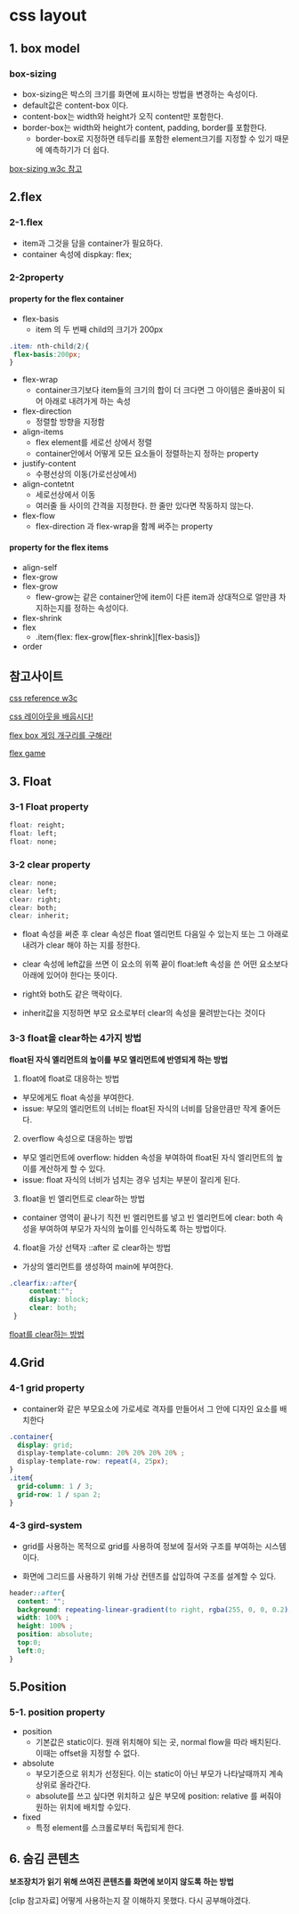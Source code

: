 # css layout
## 1. box model
### box-sizing
+ box-sizing은 박스의 크기를 화면에 표시하는 방법을 변경하는 속성이다.  
+ default값은 content-box 이다.
+ content-box는 width와 height가 오직 content만 포함한다.
+ border-box는 width와 height가 content, padding, border를 포함한다. 
  + border-box로 지정하면 테두리를 포함한 element크기를 지정할 수 있기 때문에 예측하기가 더 쉽다.  

[box-sizing w3c 참고](https://www.w3schools.com/cssref/css3_pr_box-sizing.asp)

## 2.flex
### 2-1.flex
+ item과 그것을 담을 container가 필요하다.
+ container 속성에 dispkay: flex;
### 2-2property
#### property for the flex container
+ flex-basis
  + item 의 두 번째 child의 크기가 200px
 ```css
.item: nth-child(2){
  flex-basis:200px;
}
```
+ flex-wrap
  + container크기보다 item들의 크기의 합이 더 크다면 그 아이템은 줄바꿈이 되어 아래로 내려가게 하는 속성
+ flex-direction 
  + 정렬할 방향을 지정함 
+ align-items 
  + flex element를 세로선 상에서 정렬
  + container안에서 어떻게 모든 요소들이 정렬하는지 정하는 property
+ justify-content 
  + 수평선상의 이동(가로선상에서) 
+ align-contetnt
  + 세로선상에서 이동 
  + 여러줄 들 사이의 간격을 지정한다. 한 줄만 있다면 작동하지 않는다. 
+ flex-flow
  + flex-direction 과 flex-wrap을 함께 써주는 property

#### property for the flex items 
+ align-self
+ flex-grow
+ flex-grow
  + flew-grow는 같은 container안에 item이 다른 item과 상대적으로 얼만큼 차지하는지를 정하는 속성이다.
+ flex-shrink
+ flex  
  + .item{flex: flex-grow[flex-shrink][flex-basis]}
+ order

## 참고사이트
[css reference w3c](https://www.w3schools.com/cssref/)

[css 레이아웃을 배웁시다!](http://ko.learnlayout.com/)

[flex box 게임 개구리를 구해라!](http://flexboxfroggy.com/)

[flex game](https://preview.webflow.com/preview/flexbox-game?preview=d1a26b027c4803817087a91c651e321f&m=1)



## 3. Float

### 3-1 Float property

```css
float: reight;
float: left;
float: none; 
```

### 3-2 clear property
```css
clear: none;
clear: left;
clear: right;
clear: both;
clear: inherit;
```

+ float 속성을 써준 후 clear 속성은 float 엘리먼트 다음일 수 있는지 또는 그 아래로 내려가 clear 해야 하는 지를 정한다. 
 
+ clear 속성에 left값을 쓰면 이 요소의 위쪽 끝이 float:left 속성을 쓴 어떤 요소보다 아래에 있어야 한다는 뜻이다. 
+ right와 both도 같은 맥락이다.
+ inherit값을 지정하면 부모 요소로부터 clear의 속성을 물려받는다는 것이다 


### 3-3 float을 clear하는 4가지 방법 

**float된 자식 엘리먼트의 높이를 부모 엘리먼트에 반영되게 하는 방법**

1. float에 float로 대응하는 방법 
+ 부모에게도 float 속성을 부여한다. 
+ issue: 부모의 엘리먼트의 너비는 float된 자식의 너비를 담을만큼만 작게 줄어든다.

2. overflow 속성으로 대응하는 방법
+ 부모 엘리먼트에 overflow: hidden 속성을 부여하여 float된 자식 엘리먼트의 높이를 계산하게 할 수 있다.
+ issue: float 자식의 너비가 넘치는 경우 넘치는 부분이 잘리게 된다.
  
3. float을 빈 엘리먼트로 clear하는 방법
+ container 영역이 끝나기 직전 빈 엘리먼트를 넣고 빈 엘리먼트에 clear: both 속성을 부여하여
부모가 자식의 높이를 인식하도록 하는 방법이다. 

4. float을 가상 선택자 ::after 로 clear하는 방법
+ 가상의 엘리먼트를 생성하여 main에 부여한다. 
```css
.clearfix::after{
     content:"";
     display: block;
     clear: both;
 }
```

[float를 clear하는 방법]( http://naradesign.net/wp/2008/05/27/144/)


## 4.Grid 

### 4-1 grid property
+ container와 같은 부모요소에 가로세로 격자를 만들어서 그 안에 디자인 요소를 배치한다 
```css
.container{
  display: grid;
  display-template-column: 20% 20% 20% 20% ;
  display-template-row: repeat(4, 25px);
}
.item{
  grid-column: 1 / 3;
  grid-row: 1 / span 2;
}
```

### 4-3 gird-system
+ grid를 사용하는 목적으로 grid를 사용하여 정보에 질서와 구조를 부여하는 시스템이다. 

+ 화면에 그리드를 사용하기 위해 가상 컨텐츠를 삽입하여 구조를 설계할 수 있다. 

```css
header::after{
  content: "";
  background: repeating-linear-gradient(to right, rgba(255, 0, 0, 0.2), rgba(255, 0, 0, 0.2) 65px, transparent 65px, transparent 85px);
  width: 100% ;
  height: 100% ;
  position: absolute;
  top:0;
  left:0; 
}
```

## 5.Position

### 5-1. position property
+ position
  + 기본값은 static이다. 원래 위치해야 되는 곳, normal flow을 따라 배치된다. 이때는 offset을 지정할 수 없다.  
+ absolute 
  + 부모기준으로 위치가 선정된다. 이는 static이 아닌 부모가 나타날때까지 계속 상위로 올라간다. 
  + absolute를 쓰고 싶다면 위치하고 싶은 부모에 position: relative 를 써줘야 원하는 위치에 배치할 수있다. 
+ fixed
  + 특정 element를 스크롤로부터 독립되게 한다.


## 6. 숨김 콘텐츠 
**보조장치가 읽기 위해 쓰여진 콘텐츠를 화면에 보이지 않도록 하는 방법**

[clip 참고자료]
어떻게 사용하는지 잘 이해하지 못했다. 
다시 공부해야겠다.
